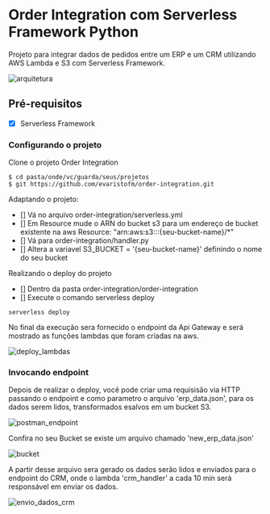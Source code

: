 <!--
title: 'AWS Simple HTTP Endpoint example in Python'
description: 'This template demonstrates how to make a simple HTTP API with Python running on AWS Lambda and API Gateway using the Serverless Framework.'
layout: Doc
framework: v4
platform: AWS
language: python
authorLink: 'https://github.com/serverless'
authorName: 'Serverless, Inc.'
authorAvatar: 'https://avatars1.githubusercontent.com/u/13742415?s=200&v=4'
-->

# Order Integration com Serverless Framework Python

Projeto para integrar dados de pedidos entre um ERP e um CRM utilizando AWS Lambda e S3 com Serverless Framework.

![arquitetura](https://github.com/evaristofm/api-brasilprev/assets/46290279/8d73d9f8-84da-48c4-9d85-e778cf5126f8)


## Pré-requisitos
- [x] Serverless Framework


### Configurando o projeto

Clone o projeto Order Integration

```
$ cd pasta/onde/vc/guarda/seus/projetos
$ git https://github.com/evaristofm/order-integration.git

```

Adaptando o projeto:
- [] Vá no arquivo order-integration/serverless.yml
- [] Em Resource mude o ARN do bucket s3 para um endereço de bucket existente na aws Resource: "arn:aws:s3:::{seu-bucket-name}/*"
- [] Vá para order-integration/handler.py
- [] Altera a variavel S3_BUCKET = '{seu-bucket-name}' definindo o nome do seu bucket


Realizando o deploy do projeto

- [] Dentro da pasta order-integration/order-integration
- [] Execute o comando serverless deploy

```
serverless deploy

```
No final da execução sera fornecido o endpoint da Api Gateway e
será mostrado as funções lambdas que foram criadas na aws.

![deploy_lambdas](https://github.com/evaristofm/api-brasilprev/assets/46290279/9b4beec1-e421-45e6-a3c0-ed8c87cabecd)


### Invocando endpoint

Depois de realizar o deploy, você pode criar uma requisisão via HTTP
passando o endpoint e como parametro o arquivo 'erp_data.json', para os dados serem lidos, transformados
 esalvos em um bucket S3.

![postman_endpoint](https://github.com/evaristofm/api-brasilprev/assets/46290279/d75bb0d6-9329-4226-903d-701bd8b84e01)


Confira no seu Bucket se existe um arquivo chamado 'new_erp_data.json'

![bucket](https://github.com/evaristofm/api-brasilprev/assets/46290279/b98fe211-e090-4bd8-9fbe-394db0ab3bff)


A partir desse arquivo sera gerado os dados serão lidos e enviados para o endpoint do CRM,
onde o lambda 'crm_handler' a cada 10 min será responsável em enviar os dados.

![envio_dados_crm](https://github.com/evaristofm/order-integration/assets/46290279/1b3eebcb-4bfd-459e-9cf3-b56516d1a894)



